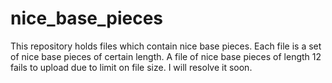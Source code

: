 # nice_base_pieces
This repository holds files which contain nice base pieces. Each file is a set of nice base pieces of certain length. 
A file of nice base pieces of length 12 fails to upload due to limit on file size. I will resolve it soon.
